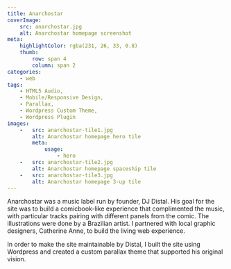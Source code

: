 ```yaml
---
title: Anarchostar
coverImage:
    src: anarchostar.jpg
    alt: Anarchostar homepage screenshot
meta:
    highlightColor: rgba(231, 26, 33, 0.8)
    thumb:
        row: span 4
        column: span 2
categories: 
    - web
tags:
    - HTML5 Audio,
    - Mobile/Responsive Design,
    - Parallax,
    - Wordpress Custom Theme,
    - Wordpress Plugin
images:
    -   src: anarchostar-tile1.jpg
        alt: Anarchostar homepage hero tile
        meta:
            usage:
                - hero
    -   src: anarchostar-tile2.jpg
        alt: Anarchostar homepage spaceship tile
    -   src: anarchostar-tile3.jpg
        alt: Anarchostar homepage 3-up tile
---
```


Anarchostar was a music label run by founder, DJ Distal. His goal for the site was to build a comicbook-like experience
that complimented the music, with particular tracks pairing with different panels from the comic. The illustrations
were done by a Brazilian artist. I partnered with local graphic designers, Catherine Anne, to build the living web experience.

In order to make the site maintainable by Distal, I built the site using Wordpress and created a custom parallax theme
that supported his original vision.

